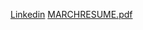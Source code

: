 [Linkedin](https://www.linkedin.com/in/julian-yepes-b7b7b119b/)
[MARCHRESUME.pdf](https://github.com/Julianyepesos/julianyepesos.github.io/files/8191091/MARCHRESUME.pdf)
